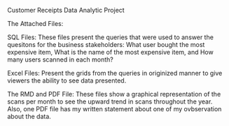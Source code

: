 Customer Receipts Data Analytic Project

The Attached Files:


SQL Files: These files present the queries that were used to answer the quesitons for the business stakeholders: What user bought the most expensive item, What is the name of the most expensive item, and How many users scanned in each month?



Excel Files: Present the grids from the queries in originized manner to give viewers the ability to see data presented.



The RMD and PDF File: These files show a graphical representation of the scans per month to see the upward trend in scans throughout the year. Also, one PDF file has my written statement about one of my ovbservation about the data.
